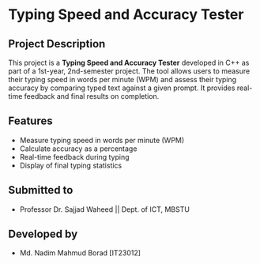 # Typing Speed and Accuracy Tester

## Project Description
This project is a **Typing Speed and Accuracy Tester** developed in C++ as part of a 1st-year, 2nd-semester project. The tool allows users to measure their typing speed in words per minute (WPM) and assess their typing accuracy by comparing typed text against a given prompt. It provides real-time feedback and final results on completion.

## Features
- Measure typing speed in words per minute (WPM)
- Calculate accuracy as a percentage
- Real-time feedback during typing
- Display of final typing statistics

## Submitted to
- Professor Dr. Sajjad Waheed ||
 Dept. of ICT, MBSTU
  
## Developed by
- Md. Nadim Mahmud Borad [IT23012]
  
